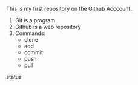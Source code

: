 This is my first repository on the Github Acccount.

1. Git is a program
2. Github is a web repository
3. Commands:
   - clone
   - add
   - commit
   - push
   - pull

status
